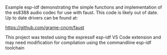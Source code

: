 Example esp-idf demonstrating the simple functions and implementation of the es8388 audio codec for use with faust. 
This code is likely out of date. Up to date drivers can be found at: 

https://github.com/grame-cncm/faust

This project was tested using the espressif esp-idf VS Code extension and may need modification for compilation using the commandline esp-idf toolchain
